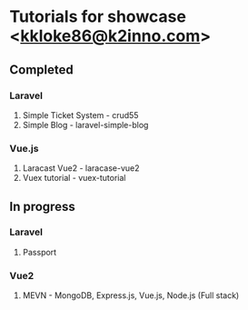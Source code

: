 # Tutorials for showcase &lt;kkloke86@k2inno.com&gt;

## Completed

### Laravel
1. Simple Ticket System - crud55
2. Simple Blog - laravel-simple-blog

### Vue.js
1. Laracast Vue2 - laracase-vue2
2. Vuex tutorial - vuex-tutorial


## In progress

### Laravel
1. Passport

### Vue2
1. MEVN - MongoDB, Express.js, Vue.js, Node.js (Full stack)






